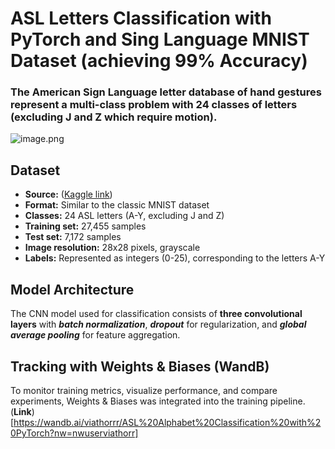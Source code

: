 # ASL Letters Classification with PyTorch and Sing Language MNIST Dataset (achieving $99\%$ Accuracy)

### The American Sign Language letter database of hand gestures represent a multi-class problem with 24 classes of letters (excluding J and Z which require motion).

![image.png](attachment:81cd4dcf-0243-400d-9e71-a571559e9c17.png)

## Dataset

- **Source:** ([Kaggle link](https://www.kaggle.com/datasets/datamunge/sign-language-mnist))
- **Format:** Similar to the classic MNIST dataset
- **Classes:** 24 ASL letters (A-Y, excluding J and Z)
- **Training set:** 27,455 samples
- **Test set:** 7,172 samples
- **Image resolution:** 28x28 pixels, grayscale
- **Labels:** Represented as integers (0-25), corresponding to the letters A-Y

## Model Architecture

The CNN model used for classification consists of **three convolutional layers** with **_batch normalization_**, **_dropout_** for regularization, and **_global average pooling_** for feature aggregation.

## Tracking with Weights & Biases (WandB)

To monitor training metrics, visualize performance, and compare experiments, Weights & Biases was integrated into the training pipeline. (**Link**)[https://wandb.ai/viathorrr/ASL%20Alphabet%20Classification%20with%20PyTorch?nw=nwuserviathorr]
